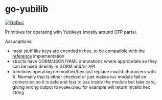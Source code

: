 # go-yubilib

[![GoDoc](https://godoc.org/github.com/efigence/go-yubilib?status.svg)](https://godoc.org/github.com/efigence/go-yubilib)


Primitives for operating with Yubikeys (mostly around OTP parts).

Assumptions:

* most stuff like keys are encoded in hex, to be compatible with the [reference](https://github.com/Yubico/yubikey-ksm-dpkg/blob/master/ykksm-utils.php) implementation
* structs have GORM/JSON/YAML annotations where appropriate so they can be used directly in GORM and/or API
* functions operating on modhex/hex just replace invalid characters with X. Normally that is either checked or just makes `hex` module fail on conversion so it is safe and fast to use inside the module but take care, giving wrong output to `ModHex2Hex` for example will return invalid hex string 
